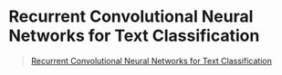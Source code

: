 # Recurrent Convolutional Neural Networks for Text Classification



> [Recurrent Convolutional Neural Networks for Text Classification](http://citeseerx.ist.psu.edu/viewdoc/download;jsessionid=F2929368FEDF4A9A7E495DC2A3137D19?doi=10.1.1.822.3091&rep=rep1&type=pdf)



